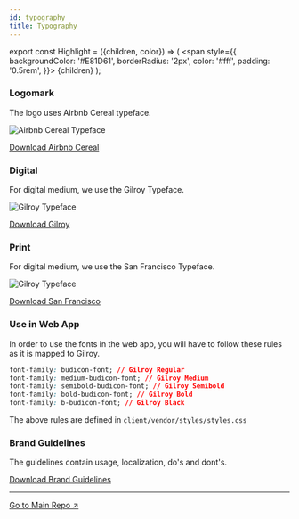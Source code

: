 ```yaml
---
id: typography
title: Typography
---
```


export const Highlight = ({children, color}) => ( <span style={{
      backgroundColor: '#E81D61',
      borderRadius: '2px',
      color: '#fff',
      padding: '0.5rem',
    }}> {children} </span> ); 

### Logomark  
The logo uses Airbnb Cereal typeface.  

![Airbnb Cereal Typeface](img/typography01.png)

[<Highlight>Download Airbnb Cereal</Highlight>](https://github.com/huuphongnguyen/cereal-airbnb-font)

### Digital
For digital medium, we use the Gilroy Typeface.

![Gilroy Typeface](img/typography02.png)

[<Highlight>Download Gilroy</Highlight>](https://drive.google.com/open?id=12Cd6kJMz-ucVSut-KUKdcbgPUEgBjhzI)

### Print
For digital medium, we use the San Francisco Typeface.

![Gilroy Typeface](img/typography03.png)

[<Highlight>Download San Francisco</Highlight>](https://developer.apple.com/fonts/)

### Use in Web App
In order to use the fonts in the web app, you will have to follow these rules as it is mapped to Gilroy.

```css
font-family: budicon-font; // Gilroy Regular
font-family: medium-budicon-font; // Gilroy Medium
font-family: semibold-budicon-font; // Gilroy Semibold
font-family: bold-budicon-font; // Gilroy Bold
font-family: b-budicon-font; // Gilroy Black
```

The above rules are defined in  `client/vendor/styles/styles.css`

### Brand Guidelines
The guidelines contain usage, localization, do's and dont's.

[<Highlight>Download Brand Guidelines</Highlight>](https://drive.google.com/file/d/1hhA45ArlyxHyGK-PVShh5T7AT3l6zHNN/view?usp=sharing)

___

[Go to Main Repo ↗](https://drive.google.com/open?id=11KXuPq4HX1llnvEmzUOvAOFbjy5nM95N)
